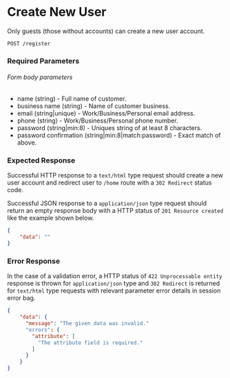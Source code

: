 # Create New User

Only guests (those without accounts) can create a new user account.

```HTTP
POST /register
```

### Required Parameters

###### Form body parameters

- name (string) - Full name of customer.
- business name (string) - Name of customer business.
- email (string|unique) - Work/Business/Personal email address.
- phone (string) - Work/Business/Personal phone number.
- password (string|min:8) - Uniques string of at least 8 characters.
- password confirmation (string|min:8|match:password) - Exact match of above.

### Expected Response

Successful HTTP response to a `text/html` type request should create a new user account and redirect user to `/home` route with a `302 Redirect` status code.

Successful JSON response to a `application/json` type request should return an empty response body with a HTTP status of `201 Resource created` like the example shown below.

```JSON
{
    "data": ""
}
```

### Error Response

In the case of a validation error, a HTTP status of `422 Unprocessable entity` response is thrown for `application/json` type and `302 Redirect` is returned for `text/html` type requests with relevant parameter error details in session error bag.

```JSON
{
    "data": {
      "message": "The given data was invalid."
      "errors": {
        "attribute": [
          "The attribute field is required."
        ]
      }
    }
}
```
